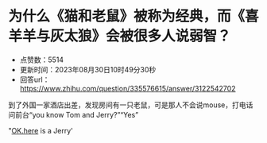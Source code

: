 # 为什么《猫和老鼠》被称为经典，而《喜羊羊与灰太狼》会被很多人说弱智？
- 点赞数：5514
- 更新时间：2023年08月30日10时49分30秒
- 回答url：https://www.zhihu.com/question/335576615/answer/3122542702
<body>
 <p data-pid="Z45RPxTM">到了外国一家酒店出差，发现房间有一只老鼠，可是那人不会说mouse，打电话问前台“you know Tom and Jerry?”“Yes”</p>
 <p data-pid="rg6JiePL">"<a href="https://link.zhihu.com/?target=http%3A//ok.here/" class=" wrap external" target="_blank" rel="nofollow noreferrer">OK.here</a> is a Jerry'</p>
</body>